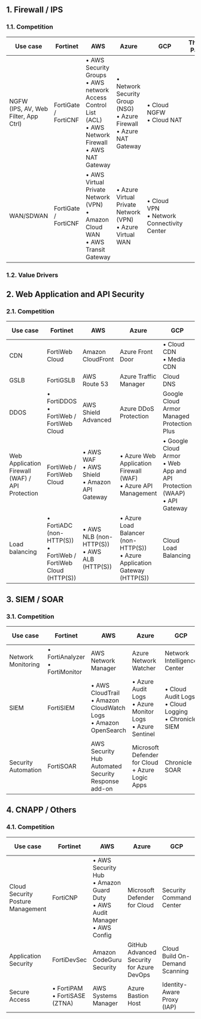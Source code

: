 ##  1. Firewall / IPS

### 1.1. Competition

| Use case                                | Fortinet             | AWS                                                                                                             | Azure                                                                     | GCP                                          | Third-Party |
| --------------------------------------- | -------------------- | --------------------------------------------------------------------------------------------------------------- | ------------------------------------------------------------------------- | -------------------------------------------- | ----------- |
| NGFW<br>(IPS, AV, Web Filter, App Ctrl) | FortiGate / FortiCNF | • AWS Security Groups<br>• AWS network Access Control List (ACL)<br>• AWS Network Firewall<br>• AWS NAT Gateway | • Network Security Group (NSG)<br>• Azure Firewall<br>• Azure NAT Gateway | • Cloud NGFW<br>• Cloud NAT                  |             |
| WAN/SDWAN                               | FortiGate / FortiCNF | • AWS Virtual Private Network (VPN)<br>• Amazon Cloud WAN<br>• AWS Transit Gateway                              | • Azure Virtual Private Network (VPN)<br>• Azure Virtual WAN              | • Cloud VPN<br>• Network Connectivity Center |             |

### 1.2. Value Drivers

## 2. Web Application and API Security

### 2.1. Competition

| Use case                                           | Fortinet                                                          | AWS                                               | Azure                                                                        | GCP                                                                          | Third-Party |
| -------------------------------------------------- | ----------------------------------------------------------------- | ------------------------------------------------- | ---------------------------------------------------------------------------- | ---------------------------------------------------------------------------- | ----------- |
| CDN                                                | FortiWeb Cloud                                                    | Amazon CloudFront                                 | Azure Front Door                                                             | • Cloud CDN<br>• Media CDN                                                   |             |
| GSLB                                               | FortiGSLB                                                         | AWS Route 53                                      | Azure Traffic Manager                                                        | Cloud DNS                                                                    |             |
| DDOS                                               | • FortiDDOS<br>• FortiWeb / FortiWeb Cloud                        | AWS Shield Advanced                               | Azure DDoS Protection                                                        | Google Cloud Armor Managed Protection Plus                                   |             |
| Web Application Firewall (WAF) /<br>API Protection | FortiWeb / FortiWeb Cloud                                         | • AWS WAF<br>• AWS Shield<br>• Amazon API Gateway | • Azure Web Application Firewall (WAF)<br>• Azure API Management             | • Google Cloud Armor<br>• Web App and API Protection (WAAP)<br>• API Gateway |             |
| Load balancing                                     | • FortiADC (non-HTTP(S))<br>• FortiWeb / FortiWeb Cloud (HTTP(S)) | • AWS NLB (non-HTTP(S))<br>• AWS ALB (HTTP(S))    | • Azure Load Balancer (non-HTTP(S))<br>• Azure Application Gateway (HTTP(S)) | Cloud Load Balancing                                                         |             |

## 3. SIEM / SOAR

### 3.1. Competition

| Use case                          | Fortinet                          | AWS                                                                              | Azure                                                          | GCP                                                       | Third-Party |
| --------------------------------- | --------------------------------- | -------------------------------------------------------------------------------- | -------------------------------------------------------------- | --------------------------------------------------------- | ----------- |
| Network Monitoring                | • FortiAnalyzer<br>• FortiMonitor | AWS Network Manager                                                              | Azure Network Watcher                                          | Network Intelligence Center                               |             |
| SIEM                              | FortiSIEM                         | • AWS CloudTrail<br>• Amazon CloudWatch Logs<br>• Amazon OpenSearch              | • Azure Audit Logs<br>• Azure Monitor Logs<br>• Azure Sentinel | • Cloud Audit Logs<br>• Cloud Logging<br>• Chronicle SIEM |             |
| Security Automation               | FortiSOAR                         | AWS Security Hub Automated Security Response add-on                              | Microsoft Defender for Cloud<br>\+ Azure Logic Apps            | Chronicle SOAR                                            |             |

## 4. CNAPP / Others

### 4.1. Competition

| Use case                          | Fortinet                         | AWS                                                                              | Azure                                     | GCP                            | Third-Party |
| --------------------------------- | -------------------------------- | -------------------------------------------------------------------------------- | ----------------------------------------- | ------------------------------ | ----------- |
| Cloud Security Posture Management | FortiCNP                         | • AWS Security Hub<br>• Amazon Guard Duty<br>• AWS Audit Manager<br>• AWS Config | Microsoft Defender for Cloud              | Security Command Center        |             |
| Application Security              | FortiDevSec                      | Amazon CodeGuru Security                                                         | GitHub Advanced Security for Azure DevOps | Cloud Build On-Demand Scanning |             |
| Secure Access                     | • FortiPAM<br>• FortiSASE (ZTNA) | AWS Systems Manager                                                              | Azure Bastion Host                        | Identity-Aware Proxy (IAP)     |             |

